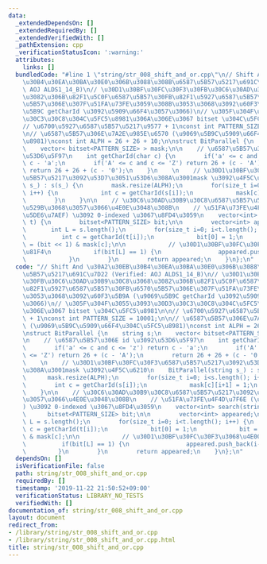 ```yaml
---
data:
  _extendedDependsOn: []
  _extendedRequiredBy: []
  _extendedVerifiedWith: []
  _pathExtension: cpp
  _verificationStatusIcon: ':warning:'
  attributes:
    links: []
  bundledCode: "#line 1 \"string/str_008_shift_and_or.cpp\"\n// Shift And \u30A2\u30EB\
    \u30B4\u30EA\u30BA\u30E0\u306B\u3088\u308B\u6587\u5B57\u5217\u691C\u7D22 (Verified:\
    \ AOJ ALDS1_14_B)\n// \u30D1\u30BF\u30FC\u30F3\u30FB\u30C6\u30AD\u30B9\u30C8\u3068\
    \u3082\u306B\u82F1\u5C0F\u6587\u5B57\u30FB\u82F1\u5927\u6587\u5B57\u30FB\u6570\
    \u5B57\u306E\u307F\u51FA\u73FE\u3059\u308B\u3053\u3068\u3092\u60F3\u5B9A (\u9069\
    \u5B9C getCharId \u3092\u5909\u66F4\u3057\u3066)\n// \u305F\u304F\u3055\u3093\u30D3\
    \u30C3\u30C8\u304C\u5FC5\u8981\u306A\u306E\u3067 bitset \u304C\u5FC5\u8981\n\n\
    // \u6700\u5927\u6587\u5B57\u5217\u9577 + 1\nconst int PATTERN_SIZE = 10001;\n\
    \n// \u6587\u5B57\u306E\u7A2E\u985E\u6570 (\u9069\u5B9C\u5909\u66F4\u304C\u5FC5\
    \u8981)\nconst int ALPH = 26 + 26 + 10;\n\nstruct BitParallel {\n    string s;\n\
    \    vector< bitset<PATTERN_SIZE> > mask;\n\n    // \u6587\u5B57\u306E id \u3092\
    \u53D6\u5F97\n    int getCharId(char c) {\n        if('a' <= c and c <= 'z') return\
    \ c - 'a';\n        if('A' <= c and c <= 'Z') return 26 + (c - 'A');\n       \
    \ return 26 + 26 + (c - '0');\n    }\n    \n    // \u30D1\u30BF\u30FC\u30F3\u6587\
    \u5B57\u5217\u3092\u53D7\u3051\u53D6\u308A\u3001mask \u3092\u4F5C\u6210\n    BitParallel(string\
    \ s_) : s(s_) {\n        mask.resize(ALPH);\n        for(size_t i=0; i<s.length();\
    \ i++) {\n            int c = getCharId(s[i]);\n            mask[c][i+1] = 1;\n\
    \        }\n    }\n\n    // \u30C6\u30AD\u30B9\u30C8\u6587\u5B57\u5217\u3092\u5165\
    \u529B\u3068\u3057\u3066\u4E0E\u3048\u308B\n    // \u51FA\u73FE\u4F4D\u7F6E (\u306E\
    \u5DE6\u7AEF) \u3092 0-indexed \u3067\u8FD4\u3059\n    vector<int> search(string\
    \ t) {\n        bitset<PATTERN_SIZE> bit;\n\n        vector<int> appeared;\n \
    \       int L = s.length();\n        for(size_t i=0; i<t.length(); i++) {\n  \
    \          int c = getCharId(t[i]);\n            bit[0] = 1;\n            bit\
    \ = (bit << 1) & mask[c];\n\n            // \u30D1\u30BF\u30FC\u30F3\u3068\u4E00\
    \u81F4\n            if(bit[L] == 1) {\n                appeared.push_back(i-L+1);\n\
    \            }\n        }\n        return appeared;\n    }\n};\n"
  code: "// Shift And \u30A2\u30EB\u30B4\u30EA\u30BA\u30E0\u306B\u3088\u308B\u6587\
    \u5B57\u5217\u691C\u7D22 (Verified: AOJ ALDS1_14_B)\n// \u30D1\u30BF\u30FC\u30F3\
    \u30FB\u30C6\u30AD\u30B9\u30C8\u3068\u3082\u306B\u82F1\u5C0F\u6587\u5B57\u30FB\
    \u82F1\u5927\u6587\u5B57\u30FB\u6570\u5B57\u306E\u307F\u51FA\u73FE\u3059\u308B\
    \u3053\u3068\u3092\u60F3\u5B9A (\u9069\u5B9C getCharId \u3092\u5909\u66F4\u3057\
    \u3066)\n// \u305F\u304F\u3055\u3093\u30D3\u30C3\u30C8\u304C\u5FC5\u8981\u306A\
    \u306E\u3067 bitset \u304C\u5FC5\u8981\n\n// \u6700\u5927\u6587\u5B57\u5217\u9577\
    \ + 1\nconst int PATTERN_SIZE = 10001;\n\n// \u6587\u5B57\u306E\u7A2E\u985E\u6570\
    \ (\u9069\u5B9C\u5909\u66F4\u304C\u5FC5\u8981)\nconst int ALPH = 26 + 26 + 10;\n\
    \nstruct BitParallel {\n    string s;\n    vector< bitset<PATTERN_SIZE> > mask;\n\
    \n    // \u6587\u5B57\u306E id \u3092\u53D6\u5F97\n    int getCharId(char c) {\n\
    \        if('a' <= c and c <= 'z') return c - 'a';\n        if('A' <= c and c\
    \ <= 'Z') return 26 + (c - 'A');\n        return 26 + 26 + (c - '0');\n    }\n\
    \    \n    // \u30D1\u30BF\u30FC\u30F3\u6587\u5B57\u5217\u3092\u53D7\u3051\u53D6\
    \u308A\u3001mask \u3092\u4F5C\u6210\n    BitParallel(string s_) : s(s_) {\n  \
    \      mask.resize(ALPH);\n        for(size_t i=0; i<s.length(); i++) {\n    \
    \        int c = getCharId(s[i]);\n            mask[c][i+1] = 1;\n        }\n\
    \    }\n\n    // \u30C6\u30AD\u30B9\u30C8\u6587\u5B57\u5217\u3092\u5165\u529B\u3068\
    \u3057\u3066\u4E0E\u3048\u308B\n    // \u51FA\u73FE\u4F4D\u7F6E (\u306E\u5DE6\u7AEF\
    ) \u3092 0-indexed \u3067\u8FD4\u3059\n    vector<int> search(string t) {\n  \
    \      bitset<PATTERN_SIZE> bit;\n\n        vector<int> appeared;\n        int\
    \ L = s.length();\n        for(size_t i=0; i<t.length(); i++) {\n            int\
    \ c = getCharId(t[i]);\n            bit[0] = 1;\n            bit = (bit << 1)\
    \ & mask[c];\n\n            // \u30D1\u30BF\u30FC\u30F3\u3068\u4E00\u81F4\n  \
    \          if(bit[L] == 1) {\n                appeared.push_back(i-L+1);\n   \
    \         }\n        }\n        return appeared;\n    }\n};\n"
  dependsOn: []
  isVerificationFile: false
  path: string/str_008_shift_and_or.cpp
  requiredBy: []
  timestamp: '2019-11-22 21:50:52+09:00'
  verificationStatus: LIBRARY_NO_TESTS
  verifiedWith: []
documentation_of: string/str_008_shift_and_or.cpp
layout: document
redirect_from:
- /library/string/str_008_shift_and_or.cpp
- /library/string/str_008_shift_and_or.cpp.html
title: string/str_008_shift_and_or.cpp
---
```

